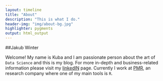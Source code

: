 ```yaml
---
layout: timeline
title: "About"
description: "This is what I do."
header-img: "img/about-bg.jpg"
highlighter: pygments
output: html_output
---
```


##Jakub Winter

Welcome! My name is Kuba and I am passionate person about the art of `Data Science` and this is my blog. For more in-depth and business-related information please visit my [linkedIN](pl.linkedin.com/in/jakubwinter/en) page. Currently I work at [PMR]( http://www.pmrcorporate.com/), an research company where one of my main tools is `R`.